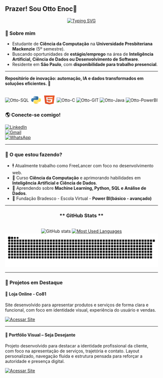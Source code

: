 ## Prazer! Sou Otto Enoc👋
<div align="center">
  <a href="https://git.io/typing-svg">
    <img src="https://readme-typing-svg.demolab.com?font=Fira+Code&weight=500&size=22&pause=1000&color=0000FF&center=true&vCenter=true&random=false&width=524&lines=%E2%8A%B9+Welcome+to+my+profile!+%CB%99%E1%B5%95%CB%99+%E2%8A%B9+" alt="Typing SVG">
  </a>
</div>

### 📌 Sobre mim  
- Estudante de **Ciência da Computação** na **Universidade Presbiteriana Mackenzie** (5º semestre).
- Buscando oportunidades de **estágio/emprego** na área de **Inteligência Artificial, Ciência de Dados ou Desenvolvimento de Software**.
- Residente em **São Paulo**, com **disponibilidade para trabalho presencial**.

---

**Repositório de inovação: automação, IA e dados transformados em soluções eficientes. 🚀**
<div style="display: inline_block"><br>
  <img align="center" alt="Otto-SQL" height="30" width="40" src="https://cdn.jsdelivr.net/gh/devicons/devicon@latest/icons/sqldeveloper/sqldeveloper-original.svg">
  <img align="center" alt="Otto-Python" height="30" width="40" src="https://raw.githubusercontent.com/devicons/devicon/master/icons/python/python-original.svg">
  <img align="center" alt="Otto-HTML" height="30" width="40" src="https://raw.githubusercontent.com/devicons/devicon/master/icons/html5/html5-original.svg">
  <img align="center" alt="Otto-C" height="30" width="40" src="https://cdn.jsdelivr.net/gh/devicons/devicon@latest/icons/c/c-original.svg">
  <img align="center" alt="Otto-GIT" height="30" width="40" src="https://cdn.jsdelivr.net/gh/devicons/devicon@latest/icons/git/git-original-wordmark.svg">
  <img align="center" alt="Otto-Java" height="30" width="40" src="https://cdn.jsdelivr.net/gh/devicons/devicon@latest/icons/java/java-original.svg">
  <img align="center" alt="Otto-PowerBI" height="30" width="40" src="https://raw.githubusercontent.com/microsoft/PowerBI-Icons/main/SVG/Power-BI.svg">
</div>

### 🌎 **Conecte-se comigo!**  

[![LinkedIn](https://img.shields.io/badge/-LinkedIn-%230077B5?style=for-the-badge&logo=linkedin&logoColor=white)](https://www.linkedin.com/in/ottoenoc/)  
[![Gmail](https://img.shields.io/badge/-Gmail-%23333?style=for-the-badge&logo=gmail&logoColor=white)](mailto:ottoenoc@gmail.com)  
[![WhatsApp](https://img.shields.io/badge/-WhatsApp-%25D366?style=for-the-badge&logo=whatsapp&logoColor=white)](https://wa.me/11998280299)  

---

### 🚀 **O que estou fazendo?**  
- 🕴  Atualmente trabalho como FreeLancer com foco no desenvolvimento web.
- 🔭 Curso **Ciência da Computação** e aprimorando habilidades em **Inteligência Artificial e Ciência de Dados**. 
- 🌱 Aprendendo sobre **Machine Learning, Python, SQL e Análise de Dados**.  
- 📖 Fundação Bradesco - Escola Virtual - **Power BI(básico - avançado)** 
---

</div>
<div style="text-align: center;" align="center">
  <h3>** GitHub Stats **</h3>
  <br>
  <img src="https://github-readme-stats-git-masterrstaa-rickstaa.vercel.app/api?username=OttoEnoc&hide_title=true&show_icons=true&include_all_commits=false&count_private=true&line_height=25&hide=issues&bg_color=000&title_color=008CFF&text_color=FFF&border_radius=3&border_color=1A5276&icon_color=008CFF&theme=jolly" alt="GitHub stats">

<a href="https://github.com/OttoEnoc/github-readme-stats">
  <img src="https://github-readme-stats-git-masterrstaa-rickstaa.vercel.app/api/top-langs/?username=OttoEnoc&line_height=10&card_width=290&layout=compact&hide_title=false&count_private=true&langs_count=4&show_icons=true&title_color=008CFF&hide=html,scss,less&bg_color=000&text_color=8B8B8B&border_radius=3&border_color=1A5276&count_private=true" alt="Most Used Languages">
</a>
</div>

<picture>
  <source media="(prefers-color-scheme: dark)" srcset="https://raw.githubusercontent.com/OttoEnoc/OttoEnoc/output/github-contribution-grid-snake-dark.svg">
  <source media="(prefers-color-scheme: light)" srcset="https://raw.githubusercontent.com/OttoEnoc/OttoEnoc/output/github-contribution-grid-snake.svg">
  <img alt="github contribution grid snake animation" src="https://raw.githubusercontent.com/OttoEnoc/OttoEnoc/output/github-contribution-grid-snake-dark.svg">
</picture>


---

### 💼 **Projetos em Destaque**  

#### 📌 Loja Online - Co81  
Site desenvolvido para apresentar produtos e serviços de forma clara e funcional, com foco em identidade visual, experiência do usuário e vendas.

[![Acessar Site](https://img.shields.io/badge/-Acessar%20Site-%230077B5?style=for-the-badge&logo=google-chrome&logoColor=white)](https://www.co81.com.br)

---

#### 📌 Portfólio Visual – Seja Desejante  
Projeto desenvolvido para destacar a identidade profissional da cliente, com foco na apresentação de serviços, trajetória e contato. Layout personalizado, navegação fluida e estrutura pensada para reforçar a autoridade e presença digital.

[![Acessar Site](https://img.shields.io/badge/-Acessar%20Site-%230077B5?style=for-the-badge&logo=google-chrome&logoColor=white)](https://www.sejadesejante.com.br/)

